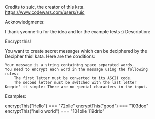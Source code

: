 Credits to suic, the creator of this kata. https://www.codewars.com/users/suic


Acknowledgments:

I thank yvonne-liu for the idea and for the example tests :)
Description:

Encrypt this!

You want to create secret messages which can be deciphered by the Decipher this! kata. Here are the conditions:

    Your message is a string containing space separated words.
    You need to encrypt each word in the message using the following rules:
        The first letter must be converted to its ASCII code.
        The second letter must be switched with the last letter
    Keepin' it simple: There are no special characters in the input.

Examples:

encryptThis("Hello") === "72olle"
encryptThis("good") === "103doo"
encryptThis("hello world") === "104olle 119drlo"

